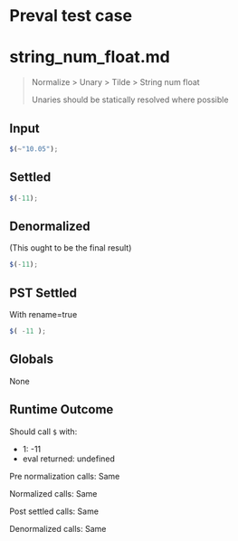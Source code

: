 # Preval test case

# string_num_float.md

> Normalize > Unary > Tilde > String num float
>
> Unaries should be statically resolved where possible

## Input

`````js filename=intro
$(~"10.05");
`````


## Settled


`````js filename=intro
$(-11);
`````


## Denormalized
(This ought to be the final result)

`````js filename=intro
$(-11);
`````


## PST Settled
With rename=true

`````js filename=intro
$( -11 );
`````


## Globals


None


## Runtime Outcome


Should call `$` with:
 - 1: -11
 - eval returned: undefined

Pre normalization calls: Same

Normalized calls: Same

Post settled calls: Same

Denormalized calls: Same
